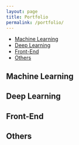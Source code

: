 ```yaml
---
layout: page
title: Portfolio
permalink: /portfolio/
---
```


* [Machine Learning](#machine-learning)
* [Deep Learning](#deep-learning)
* [Front-End](#front-end)
* [Others](#others)

## Machine Learning

<object type="image/svg+xml" data="https://gh-card.dev/repos/windsuzu/Baseball-Decision-Tree.svg?link_target=_blank" style="vertical-align: top; margin: 4px"></object>

<object type="image/svg+xml" data="https://gh-card.dev/repos/windsuzu/Titanic-Machine-Learning-and-Deep-Learning.svg?link_target=_blank" style="vertical-align: top; margin: 4px"></object>

## Deep Learning

<object type="image/svg+xml" data="https://gh-card.dev/repos/windsuzu/Joint-Semantic-Phonetic-Embedding.svg?link_target=_blank" style="vertical-align: top; margin: 4px"></object>

<object type="image/svg+xml" data="https://gh-card.dev/repos/windsuzu/Tensorflow2-Beginner.svg?link_target=_blank" style="vertical-align: top; margin: 4px"></object>

<object type="image/svg+xml" data="https://gh-card.dev/repos/windsuzu/AICUP-Analysis-and-Classification-of-Thesis.svg?link_target=_blank" style="vertical-align: top; margin: 4px"></object>

<object type="image/svg+xml" data="https://gh-card.dev/repos/windsuzu/AICUP-Deidentification-of-Medical-Data.svg?link_target=_blank" style="vertical-align: top; margin: 4px"></object>

<object type="image/svg+xml" data="https://gh-card.dev/repos/windsuzu/Robotic-Navigation.svg?link_target=_blank" style="vertical-align: top; margin: 4px"></object>


## Front-End

<object type="image/svg+xml" data="https://gh-card.dev/repos/windsuzu/Flutterpedia.svg?link_target=_blank" style="vertical-align: top; margin: 4px"></object>

<object type="image/svg+xml" data="https://gh-card.dev/repos/windsuzu/Design-Pattern.svg?link_target=_blank" style="vertical-align: top; margin: 4px"></object>

## Others

<object type="image/svg+xml" data="https://gh-card.dev/repos/windsuzu/Leetcode-Python.svg?link_target=_blank" style="vertical-align: top; margin: 4px"></object>

<object type="image/svg+xml" data="https://gh-card.dev/repos/windsuzu/PythonUniverse.svg?link_target=_blank" style="vertical-align: top; margin: 4px"></object>